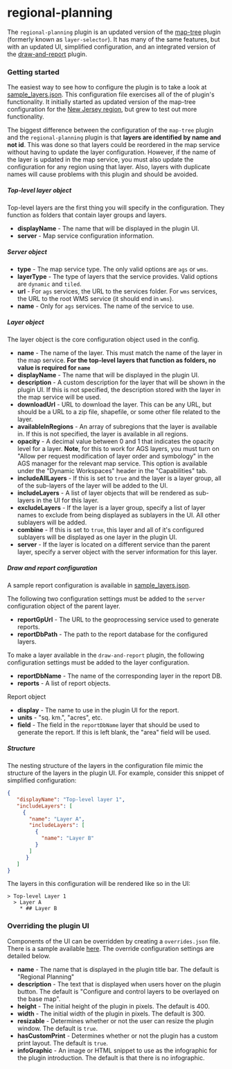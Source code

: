 # regional-planning

The `regional-planning` plugin is an updated version of the [map-tree](https://github.com/CoastalResilienceNetwork/map-tree/) plugin (formerly known as `layer-selector`). It has many of the same features, but with an updated UI, simplified configuration, and an integrated version of the [draw-and-report](https://github.com/CoastalResilienceNetwork/draw-and-report) plugin.

### Getting started

The easiest way to see how to configure the plugin is to take a look at [sample_layers.json](https://github.com/CoastalResilienceNetwork/regional-planning/blob/master/sample_layers.json). This configuration file exercises all of the of plugin's functionality. It initially started as updated version of the map-tree configuration for the [New Jersey region](https://github.com/CoastalResilienceNetwork/newjersey-region/blob/master/plugins/layer_selector/layers.json), but grew to test out more functionality.

The biggest difference between the configuration of the `map-tree` plugin and the `regional-planning` plugin is that **layers are identified by name and not id**. This was done so that layers could be reordered in the map service without having to update the layer configuration. However, if the name of the layer is updated in the map service, you must also update the configuration for any region using that layer. Also, layers with duplicate names will cause problems with this plugin and should be avoided.

##### Top-level layer object

Top-level layers are the first thing you will specify in the configuration. They function as folders that contain layer groups and layers.

- **displayName** - The name that will be displayed in the plugin UI.
- **server** - Map service configuration information.

##### Server object

- **type** - The map service type. The only valid options are `ags` or `wms`.
- **layerType** - The type of layers that the service provides. Valid options are `dynamic` and `tiled`.
- **url** - For `ags` services, the URL to the services folder. For `wms` services, the URL to the root WMS service (it should end in `wms`).
- **name** - Only for `ags` services. The name of the service to use.

##### Layer object

The layer object is the core configuration object used in the config.

- **name** - The name of the layer. This must match the name of the layer in the map service. **For the top-level layers that function as folders, no value is required for `name`**
- **displayName** - The name that will be displayed in the plugin UI.
- **description** - A custom description for the layer that will be shown in the plugin UI. If this is not specified, the description stored with the layer in the map service will be used.
- **downloadUrl** - URL to download the layer. This can be any URL, but should be a URL to a zip file, shapefile, or some other file related to the layer.
- **availableInRegions** - An array of subregions that the layer is available in. If this is not specified, the layer is available in all regions.
- **opacity** - A decimal value between 0 and 1 that indicates the opacity level for a layer. **Note**, for this to work for AGS layers, you must turn on "Allow per request modification of layer order and symbology" in the AGS manager for the relevant map service. This option is available under the "Dynamic Workspaces" header in the "Capabilities" tab.
- **includeAllLayers** - If this is set to `true` and the layer is a layer group, all of the sub-layers of the layer will be added to the UI.
- **includeLayers** - A list of layer objects that will be rendered as sub-layers in the UI for this layer.
- **excludeLayers** - If the layer is a layer group, specify a list of layer names to exclude from being displayed as sublayers in the UI. All other sublayers will be added.
- **combine** - If this is set to `true`, this layer and all of it's configured sublayers will be displayed as one layer in the plugin UI.
- **server** - If the layer is located on a different service than the parent layer, specify a server object with the server information for this layer.

##### Draw and report configuration

A sample report configuration is available in [sample_layers.json](https://github.com/CoastalResilienceNetwork/regional-planning/blob/master/sample_layers.json#L154-L188).

The following two configuration settings must be added to the `server` configuration object of the parent layer.

- **reportGpUrl** - The URL to the geoprocessing service used to generate reports.
- **reportDbPath** - The path to the report database for the configured layers.

To make a layer available in the `draw-and-report` plugin, the following configuration settings must be added to the layer configuration.

- **reportDbName** - The name of the corresponding layer in the report DB.
- **reports** - A list of report objects.

Report object

- **display** - The name to use in the plugin UI for the report.
- **units** - "sq. km.", "acres", etc.
- **field** - The field in the `reportDbName` layer that should be used to generate the report. If this is left blank, the "area" field will be used.

##### Structure

The nesting structure of the layers in the configuration file mimic the structure of the layers in the plugin UI. For example, consider this snippet of simplified configuration:

```json
{
   "displayName": "Top-level layer 1",
   "includeLayers": [
     {
       "name": "Layer A",
       "includeLayers": [
         {
           "name": "Layer B"
         }
       ]
      }
   ]
}
```

The layers in this configuration will be rendered like so in the UI:

```
> Top-level Layer 1
  > Layer A
    * ## Layer B
```

### Overriding the plugin UI

Components of the UI can be overridden by creating a `overrides.json` file. There is a sample available [here](https://github.com/CoastalResilienceNetwork/regional-planning/blob/master/overrides.json). The override configuration settings are detailed below.

- **name** - The name that is displayed in the plugin title bar. The default is "Regional Planning"
- **description** - The text that is displayed when users hover on the plugin button. The default is "Configure and control layers to be overlayed on the base map".
- **height** - The initial height of the plugin in pixels. The default is 400.
- **width** - The initial width of the plugin in pixels. The default is 300.
- **resizable** - Determines whether or not the user can resize the plugin window. The default is `true`.
- **hasCustomPrint** - Determines whether or not the plugin has a custom print layout. The default is `true`.
- **infoGraphic** - An image or HTML snippet to use as the infographic for the plugin introduction. The default is that there is no infographic.
